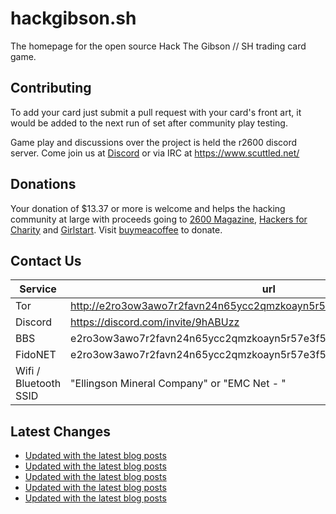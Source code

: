 # hackgibson.sh
The homepage for the open source Hack The Gibson // SH trading card game.


## Contributing

To add your card just submit a pull request with your card's front art, it would be added to the next run of set after community play testing.

Game play and discussions over the project is held the r2600 discord server. Come join us at [Discord](https://discord.com/invite/9hABUzz) or via IRC at https://www.scuttled.net/


## Donations

Your donation of $13.37 or more is welcome and helps the hacking community at large with proceeds going to [2600 Magazine](https://2600.com/), [Hackers for Charity](https://hackersforcharity.org) and [Girlstart](https://girlstart.org).  Visit [buymeacoffee](https://www.buymeacoffee.com/hackgibson.sh) to donate.


## Contact Us

Service | url
-|-
Tor | http://e2ro3ow3awo7r2favn24n65ycc2qmzkoayn5r57e3f56nvjwdcgg32ad.onion
Discord | https://discord.com/invite/9hABUzz
BBS | e2ro3ow3awo7r2favn24n65ycc2qmzkoayn5r57e3f56nvjwdcgg32ad.onion:23
FidoNET | e2ro3ow3awo7r2favn24n65ycc2qmzkoayn5r57e3f56nvjwdcgg32ad.onion:24554
Wifi / Bluetooth SSID | "Ellingson Mineral Company" or "EMC Net - <fidonet address>"

## Latest Changes
<!-- BLOG-POST-LIST:START -->
- [Updated with the latest blog posts](https://github.com/DFW2600/hackgibson.sh/commit/a29ad40a3f038940e861c6b268d7f0562d7f1f15)
- [Updated with the latest blog posts](https://github.com/DFW2600/hackgibson.sh/commit/c3b186c2fbbece75dceb05601b959851faa61bad)
- [Updated with the latest blog posts](https://github.com/DFW2600/hackgibson.sh/commit/4ac34eeca2654168d14979ac86aae6d96eff53fa)
- [Updated with the latest blog posts](https://github.com/DFW2600/hackgibson.sh/commit/c06c27986e6b13e564401bc8823e99b40c8d9daa)
- [Updated with the latest blog posts](https://github.com/DFW2600/hackgibson.sh/commit/a598234d662a2bc80c2632e8fa3ae7f3c2474042)
<!-- BLOG-POST-LIST:END -->
